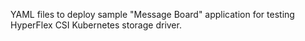 YAML files to deploy sample "Message Board" application for testing HyperFlex CSI Kubernetes storage driver.

